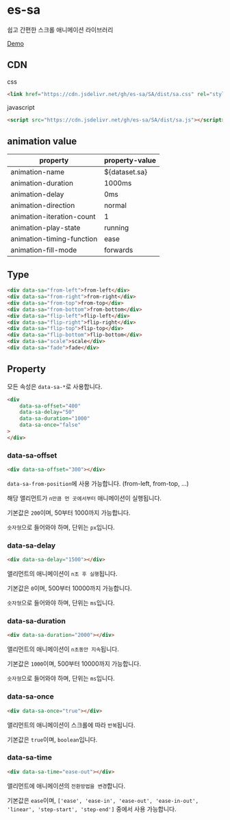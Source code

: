 # es-sa

쉽고 간편한 스크롤 애니메이션 라이브러리

[Demo](https://es-sa.github.io/)

## CDN
css
```html
<link href="https://cdn.jsdelivr.net/gh/es-sa/SA/dist/sa.css" rel="stylesheet">
```

javascript
```html
<script src="https://cdn.jsdelivr.net/gh/es-sa/SA/dist/sa.js"></script>   
```

## animation value   
|property|property-value|
|-|-|
|animation-name|${dataset.sa}|
|animation-duration|1000ms|
|animation-delay|0ms|
|animation-direction|normal|
|animation-iteration-count|1|
|animation-play-state|running|
|animation-timing-function|ease|
|animation-fill-mode|forwards|

## Type
```html
<div data-sa="from-left">from-left</div>
<div data-sa="from-right">from-right</div>
<div data-sa="from-top">from-top</div>
<div data-sa="from-bottom">from-bottom</div>
<div data-sa="flip-left">flip-left</div>
<div data-sa="flip-right">flip-right</div>
<div data-sa="flip-top">flip-top</div>
<div data-sa="flip-bottom">flip-bottom</div>
<div data-sa="scale">scale</div>
<div data-sa="fade">fade</div>
```

## Property

모든 속성은 `data-sa-*`로 사용합니다.

```html
<div
    data-sa-offset="400"
    data-sa-delay="50"
    data-sa-duration="1000"
    data-sa-once="false"
>
</div>
```

### data-sa-offset
```html
<div data-sa-offset="300"></div>
```
`data-sa-from-position`에 사용 가능합니다. (from-left, from-top, ...)

해당 앨리먼트가 `n만큼 먼 곳에서부터` 애니메이션이 실행됩니다.

기본값은 `200`이며, 50부터 1000까지 가능합니다.

`숫자형`으로 들어와야 하며, 단위는 `px`입니다.

### data-sa-delay
```html
<div data-sa-delay="1500"></div>
```

앨리먼트의 애니메이션이 `n초 후 실행`됩니다.

기본값은 `0`이며, 500부터 10000까지 가능합니다.

`숫자형`으로 들어와야 하며, 단위는 `ms`입니다.

### data-sa-duration
```html
<div data-sa-duration="2000"></div>
```
앨리먼트의 애니메이션이 `n초동안 지속`됩니다.

기본값은 `1000`이며, 500부터 10000까지 가능합니다.

`숫자형`으로 들어와야 하며, 단위는 `ms`입니다.

### data-sa-once
```html
<div data-sa-once="true"></div>
```
앨리먼트의 애니메이션이 스크롤에 따라 `반복`됩니다.

기본값은 `true`이며, `boolean`입니다.

### data-sa-time
```html
<div data-sa-time="ease-out"></div>
```
앨리먼트에 애니메이션의 `전환방법을 변경`합니다.

기본값은 `ease`이며, `['ease', 'ease-in', 'ease-out', 'ease-in-out', 'linear', 'step-start', 'step-end']` 중에서 사용 가능합니다.


